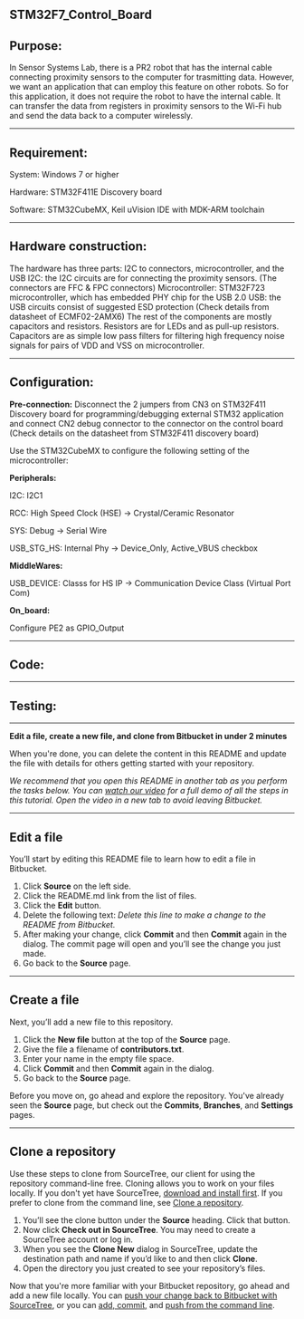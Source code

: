 ## STM32F7_Control_Board

## Purpose:
In Sensor Systems Lab, there is a PR2 robot that has the internal cable connecting proximity sensors to the computer for trasmitting data. However, we want an application that can employ this feature on other robots. So for this application, it does not require the robot to have the internal cable. It can transfer the data from registers in proximity sensors to the Wi-Fi hub and send the data back to a computer wirelessly.

---

## Requirement:

System: Windows 7 or higher

Hardware: STM32F411E Discovery board

Software: STM32CubeMX, Keil uVision IDE with MDK-ARM toolchain

---

## Hardware construction:

The hardware has three parts: I2C to connectors, microcontroller, and the USB
I2C: the I2C circuits are for connecting the proximity sensors. (The connectors are FFC & FPC connectors)
Microcontroller: STM32F723 microcontroller, which has embedded PHY chip for the USB 2.0
USB: the USB circuits consist of suggested ESD protection (Check details from datasheet of ECMF02-2AMX6)
The rest of the components are mostly capacitors and resistors. Resistors are for LEDs and as pull-up resistors. Capacitors are as simple low pass filters for filtering high frequency noise signals for pairs of VDD and VSS on microcontroller.

---

## Configuration:

**Pre-connection:**
Disconnect the 2 jumpers from CN3 on STM32F411 Discovery board for programming/debugging external STM32 application and connect CN2 debug connector to the connector on the control board (Check details on the datasheet from STM32F411 discovery board)

Use the STM32CubeMX to configure the following setting of the microcontroller:

**Peripherals:**

I2C: I2C1

RCC: High Speed Clock (HSE) -> Crystal/Ceramic Resonator

SYS: Debug -> Serial Wire

USB_STG_HS: Internal Phy -> Device_Only, Active_VBUS checkbox

**MiddleWares:**

USB_DEVICE: Classs for HS IP -> Communication Device Class (Virtual Port Com)

**On_board:**

Configure PE2 as GPIO_Output

---

## Code:


---

## Testing:


---

**Edit a file, create a new file, and clone from Bitbucket in under 2 minutes**

When you're done, you can delete the content in this README and update the file with details for others getting started with your repository.

*We recommend that you open this README in another tab as you perform the tasks below. You can [watch our video](https://youtu.be/0ocf7u76WSo) for a full demo of all the steps in this tutorial. Open the video in a new tab to avoid leaving Bitbucket.*

---

## Edit a file

You’ll start by editing this README file to learn how to edit a file in Bitbucket.

1. Click **Source** on the left side.
2. Click the README.md link from the list of files.
3. Click the **Edit** button.
4. Delete the following text: *Delete this line to make a change to the README from Bitbucket.*
5. After making your change, click **Commit** and then **Commit** again in the dialog. The commit page will open and you’ll see the change you just made.
6. Go back to the **Source** page.

---

## Create a file

Next, you’ll add a new file to this repository.

1. Click the **New file** button at the top of the **Source** page.
2. Give the file a filename of **contributors.txt**.
3. Enter your name in the empty file space.
4. Click **Commit** and then **Commit** again in the dialog.
5. Go back to the **Source** page.

Before you move on, go ahead and explore the repository. You've already seen the **Source** page, but check out the **Commits**, **Branches**, and **Settings** pages.

---

## Clone a repository

Use these steps to clone from SourceTree, our client for using the repository command-line free. Cloning allows you to work on your files locally. If you don't yet have SourceTree, [download and install first](https://www.sourcetreeapp.com/). If you prefer to clone from the command line, see [Clone a repository](https://confluence.atlassian.com/x/4whODQ).

1. You’ll see the clone button under the **Source** heading. Click that button.
2. Now click **Check out in SourceTree**. You may need to create a SourceTree account or log in.
3. When you see the **Clone New** dialog in SourceTree, update the destination path and name if you’d like to and then click **Clone**.
4. Open the directory you just created to see your repository’s files.

Now that you're more familiar with your Bitbucket repository, go ahead and add a new file locally. You can [push your change back to Bitbucket with SourceTree](https://confluence.atlassian.com/x/iqyBMg), or you can [add, commit,](https://confluence.atlassian.com/x/8QhODQ) and [push from the command line](https://confluence.atlassian.com/x/NQ0zDQ).